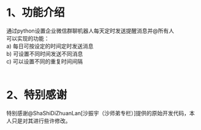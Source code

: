 # 1、功能介绍
通过python设置企业微信群聊机器人每天定时发送提醒消息并@所有人<BR/>
可以实现的功能：<BR/>
a) 每日可按设定的时间定时发送消息<BR/>
b) 可设置不同时间发送不同消息<BR/>
c) 可以设置不同的重复时间间隔<BR/>
<BR/>
# 2、特别感谢
特别感谢@ShaShiDiZhuanLan[沙振宇（沙师弟专栏）]提供的原始开发代码，本人只是对其进行些许修改。
<BR/>
